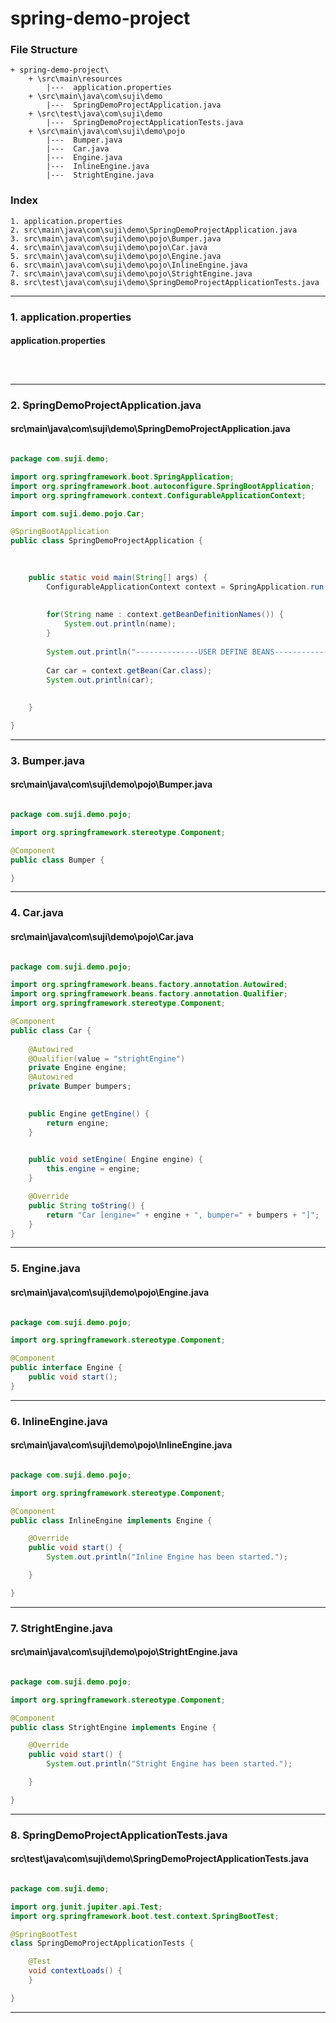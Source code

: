 # spring-demo-project


### File Structure
```pre
+ spring-demo-project\ 
	+ \src\main\resources
		|---  application.properties
	+ \src\main\java\com\suji\demo
		|---  SpringDemoProjectApplication.java
	+ \src\test\java\com\suji\demo
		|---  SpringDemoProjectApplicationTests.java
	+ \src\main\java\com\suji\demo\pojo
		|---  Bumper.java
		|---  Car.java
		|---  Engine.java
		|---  InlineEngine.java
		|---  StrightEngine.java
```
### Index
```pre
1. application.properties
2. src\main\java\com\suji\demo\SpringDemoProjectApplication.java
3. src\main\java\com\suji\demo\pojo\Bumper.java
4. src\main\java\com\suji\demo\pojo\Car.java
5. src\main\java\com\suji\demo\pojo\Engine.java
6. src\main\java\com\suji\demo\pojo\InlineEngine.java
7. src\main\java\com\suji\demo\pojo\StrightEngine.java
8. src\test\java\com\suji\demo\SpringDemoProjectApplicationTests.java

```

---

### 1. application.properties

#### application.properties

```properties



```

---

### 2. SpringDemoProjectApplication.java

#### src\main\java\com\suji\demo\SpringDemoProjectApplication.java

```java

package com.suji.demo;

import org.springframework.boot.SpringApplication;
import org.springframework.boot.autoconfigure.SpringBootApplication;
import org.springframework.context.ConfigurableApplicationContext;

import com.suji.demo.pojo.Car;

@SpringBootApplication
public class SpringDemoProjectApplication {
	
	

	public static void main(String[] args) {
		ConfigurableApplicationContext context = SpringApplication.run(SpringDemoProjectApplication.class, args);
		
		
		for(String name : context.getBeanDefinitionNames()) {
			System.out.println(name);
		}
		
		System.out.println("--------------USER DEFINE BEANS---------------------");
		
		Car car = context.getBean(Car.class);
		System.out.println(car);
		
		
	}

}

```

---

### 3. Bumper.java

#### src\main\java\com\suji\demo\pojo\Bumper.java

```java

package com.suji.demo.pojo;

import org.springframework.stereotype.Component;

@Component
public class Bumper {

}

```

---

### 4. Car.java

#### src\main\java\com\suji\demo\pojo\Car.java

```java

package com.suji.demo.pojo;

import org.springframework.beans.factory.annotation.Autowired;
import org.springframework.beans.factory.annotation.Qualifier;
import org.springframework.stereotype.Component;

@Component
public class Car {
	
	@Autowired
	@Qualifier(value = "strightEngine")
	private Engine engine;
	@Autowired
	private Bumper bumpers;
	

	public Engine getEngine() {
		return engine;
	}

	
	public void setEngine( Engine engine) {
		this.engine = engine;
	}

	@Override
	public String toString() {
		return "Car [engine=" + engine + ", bumper=" + bumpers + "]";
	}
}

```

---

### 5. Engine.java

#### src\main\java\com\suji\demo\pojo\Engine.java

```java

package com.suji.demo.pojo;

import org.springframework.stereotype.Component;

@Component
public interface Engine {
	public void start();
}

```

---

### 6. InlineEngine.java

#### src\main\java\com\suji\demo\pojo\InlineEngine.java

```java

package com.suji.demo.pojo;

import org.springframework.stereotype.Component;

@Component
public class InlineEngine implements Engine {

	@Override
	public void start() {
		System.out.println("Inline Engine has been started.");

	}

}

```

---

### 7. StrightEngine.java

#### src\main\java\com\suji\demo\pojo\StrightEngine.java

```java

package com.suji.demo.pojo;

import org.springframework.stereotype.Component;

@Component
public class StrightEngine implements Engine {

	@Override
	public void start() {
		System.out.println("Stright Engine has been started.");

	}

}

```

---

### 8. SpringDemoProjectApplicationTests.java

#### src\test\java\com\suji\demo\SpringDemoProjectApplicationTests.java

```java

package com.suji.demo;

import org.junit.jupiter.api.Test;
import org.springframework.boot.test.context.SpringBootTest;

@SpringBootTest
class SpringDemoProjectApplicationTests {

	@Test
	void contextLoads() {
	}

}

```

---

